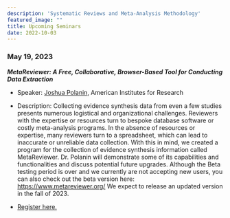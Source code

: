 ```yaml
---
description: 'Systematic Reviews and Meta-Analysis Methodology'
featured_image: ""
title: Upcoming Seminars
date: 2022-10-03
---
```


### May 19, 2023

***MetaReviewer: A Free, Collaborative, Browser-Based Tool for Conducting Data Extraction***

- Speaker: [Joshua Polanin](https://www.air.org/experts/person/joshua-r-polanin), American Institutes for Research 

- Description: Collecting evidence synthesis data from even a few studies presents numerous logistical and organizational challenges. Reviewers with the expertise or resources turn to bespoke database software or costly meta-analysis programs. In the absence of resources or expertise, many reviewers turn to a spreadsheet, which can lead to inaccurate or unreliable data collection. With this in mind, we created a program for the collection of evidence synthesis information called MetaReviewer. Dr. Polanin will demonstrate some of its capabilities and functionalities and discuss potential future upgrades. Although the Beta testing period is over and we currently are not accepting new users, you can also check out the beta version here: https://www.metareviewer.org/ We expect to release an updated version in the fall of 2023.

- [Register here.](https://us06web.zoom.us/meeting/register/tZIldOuorzwiGNAnEoedUXskxj2maT3GbmBH)
